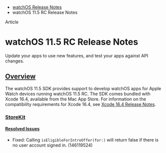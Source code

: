 - [watchOS Release Notes](https://developer.apple.com/documentation/watchos-release-notes)
- watchOS 11.5 RC Release Notes

Article

# watchOS 11.5 RC Release Notes

Update your apps to use new features, and test your apps against API changes.

## [Overview](https://developer.apple.com/documentation/watchos-release-notes/watchos-11_5-release-notes#Overview)

The watchOS 11.5 SDK provides support to develop watchOS apps for Apple Watch devices running watchOS 11.5 RC. The SDK comes bundled with Xcode 16.4, available from the Mac App Store. For information on the compatibility requirements for Xcode 16.4, see [Xcode 16.4 Release Notes](https://developer.apple.com/documentation/Xcode-Release-Notes/xcode-16_4-release-notes).

### [StoreKit](https://developer.apple.com/documentation/watchos-release-notes/watchos-11_5-release-notes#StoreKit)

#### [Resolved Issues](https://developer.apple.com/documentation/watchos-release-notes/watchos-11_5-release-notes#Resolved-Issues)

- Fixed: Calling `isEligibleForIntroOffer(for:)` will return false if there is no user account signed in. (146119524)

